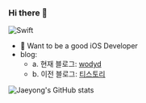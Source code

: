 ### Hi there 👋

<img alt="Swift" src ="https://img.shields.io/badge/-Swift-orange.svg"/> 

- 🍎 Want to be a good iOS Developer 
- blog: 
  - a. 현재 블로그: [wodyd](https://www.wodyd.com)
  - b. 이전 블로그: [티스토리](https://wodyios.tistory.com)


 ![Jaeyong's GitHub stats](https://github-readme-stats.vercel.app/api?username=wody-d&show_icons=true&theme=synthwave)


<!--
**wody27/wody27** is a ✨ _special_ ✨ repository because its `README.md` (this file) appears on your GitHub profile.

Here are some ideas to get you started:

- 🔭 I’m currently working on ...

- 👯 I’m looking to collaborate on ...
- 🤔 I’m looking for help with ...
- 💬 Ask me about ...
- 📫 How to reach me: ...
- 😄 Pronouns: ...
- ⚡ Fun fact: ...
-->
